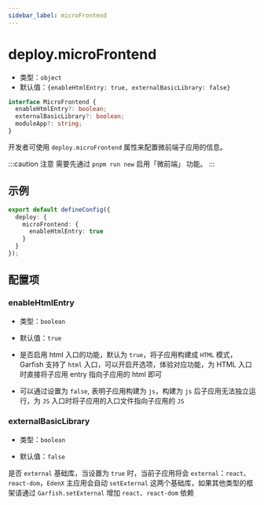 ```yaml
---
sidebar_label: microFrontend
---
```


# deploy.microFrontend

* 类型：`object`
* 默认值：`{enableHtmlEntry: true, externalBasicLibrary: false}`

```ts
interface MicroFrontend {
  enableHtmlEntry?: boolean;
  externalBasicLibrary?: boolean;
  moduleApp?: string;
}
```

开发者可使用 `deploy.microFrontend` 属性来配置微前端子应用的信息。

:::caution 注意
需要先通过 `pnpm run new` 启用「微前端」 功能。
:::

## 示例

```ts
export default defineConfig({
  deploy: {
    microFrontend: {
      enableHtmlEntry: true
    }
  }
});
```

## 配置项

### enableHtmlEntry

* 类型：`boolean`

* 默认值：`true`

* 是否启用 html 入口的功能，默认为 `true`，将子应用构建成 `HTML` 模式，Garfish 支持了 `html` 入口，可以开启开选项，体验对应功能，为 HTML 入口时直接将子应用 entry 指向子应用的 html 即可
* 可以通过设置为 `false`, 表明子应用构建为 `js`，构建为 `js` 后子应用无法独立运行，为 `JS` 入口时将子应用的入口文件指向子应用的 `JS`


### externalBasicLibrary

* 类型：`boolean`

* 默认值：`false`

是否 `external` 基础库，当设置为 `true` 时，当前子应用将会 `external`：`react`、`react-dom`，`EdenX` 主应用会自动 `setExternal` 这两个基础库，如果其他类型的框架请通过 `Garfish.setExternal` 增加 `react`、`react-dom` 依赖
